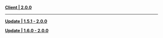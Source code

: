 **[Client | 2.0.0](https://autopatchcn.yuanshen.com/client_app/pc_mihoyo/20210721_3aacc245ccfe47c7/YuanShen_2.0.0.zip)**

---

**[Update | 1.5.1 - 2.0.0](https://autopatchcn.yuanshen.com/client_app/update/hk4e_cn/18/game_1.5.1_2.0.0_diff_KPflNBewubhsp2oV.zip)**

**[Update | 1.6.0 - 2.0.0](https://autopatchcn.yuanshen.com/client_app/update/hk4e_cn/18/game_1.6.0_2.0.0_diff_TYDKcOolbt83EzFd.zip)**
